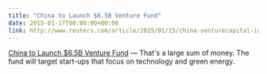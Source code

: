 ```yaml
---
title: "China to Launch $6.5B Venture Fund"
date: 2015-01-17T00:00:00+00:00
link: http://www.reuters.com/article/2015/01/15/china-venturecapital-idUSL3N0UU04V20150115
---
```

[China to Launch $6.5B Venture Fund](http://www.reuters.com/article/2015/01/15/china-venturecapital-idUSL3N0UU04V20150115) &mdash; 
 That's a large sum of money. The fund will target start-ups that focus on technology and green energy.
